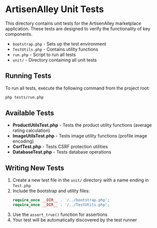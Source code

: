 # ArtisenAlley Unit Tests

This directory contains unit tests for the ArtisenAlley marketplace application. These tests are designed to verify the functionality of key components.

- `bootstrap.php` - Sets up the test environment
- `TestUtils.php` - Contains utility functions 
- `run.php` - Script to run all tests
- `unit/` - Directory containing all unit tests

## Running Tests

To run all tests, execute the following command from the project root:

```bash
php tests/run.php
```

## Available Tests

- **ProductUtilsTest.php** - Tests the product utility functions (average rating calculation)
- **ImageUtilsTest.php** - Tests image utility functions (profile image encoding)
- **CsrfTest.php** - Tests CSRF protection utilities
- **DatabaseTest.php** - Tests database operations 

## Writing New Tests

1. Create a new test file in the `unit/` directory with a name ending in `Test.php`
2. Include the bootstrap and utility files:
   ```php
   require_once __DIR__ . '/../bootstrap.php';
   require_once __DIR__ . '/../TestUtils.php';
   ```
3. Use the `assert_true()` function for assertions
4. Your test will be automatically discovered by the test runner
